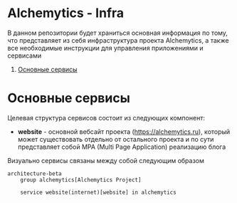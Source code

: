 # Alchemytics - Infra

В данном репозитории будет храниться основная информация по тому, что представляет из себя инфраструктура проекта Alchemytics, а также все необходимые инструкции для управления приложениями и сервисами

1. [Основные сервисы](#основные-сервисы)

# Основные сервисы

Целевая структура сервисов состоит из следующих компонент:

- **website** - основной вебсайт проекта (https://alchemytics.ru), который может существовать отдельно от остального проекта и по сути представляет собой MPA (Multi Page Application) реализацию блога

Визуально сервисы связаны между собой следующим образом

```mermaid
architecture-beta
    group alchemytics[Alchemytics Project]

    service website(internet)[website] in alchemytics
```
